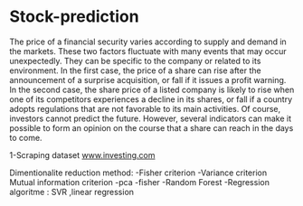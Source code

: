 # Stock-prediction
The price of a financial security varies according to supply and demand in the markets.
  These two factors fluctuate with many events that may occur unexpectedly. They can be specific to the company or related to its environment.
In the first case, the price of a share can rise after the announcement of a surprise acquisition, or fall if it issues a profit warning.
In the second case, the share price of a listed company is likely to rise when one of its competitors experiences a decline in its shares, or fall if a country adopts regulations that are not favorable to its main activities.
Of course, investors cannot predict the future. However, several indicators can make it possible to form an opinion on the course that a share can reach in the days to come.

1-Scraping dataset  www.investing.com

Dimentionalite reduction method:
-Fisher criterion
-Variance criterion
Mutual information criterion
-pca
-fisher
-Random Forest
-Regression algoritme :
SVR ,linear regression
